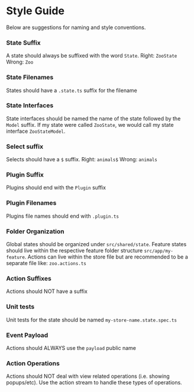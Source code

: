 # Style Guide
Below are suggestions for naming and style conventions.

### State Suffix
A state should always be suffixed with the word `State`. Right: `ZooState` Wrong: `Zoo`

### State Filenames
States should have a `.state.ts` suffix for the filename

### State Interfaces
State interfaces should be named the name of the state followed by the `Model` suffix. If my
state were called `ZooState`, we would call my state interface `ZooStateModel`.

### Select suffix
Selects should have a `$` suffix. Right: `animals$` Wrong: `animals`

### Plugin Suffix
Plugins should end with the `Plugin` suffix

### Plugin Filenames
Plugins file names should end with `.plugin.ts`

### Folder Organization
Global states should be organized under `src/shared/state`.
Feature states should live within the respective feature folder structure `src/app/my-feature`.
Actions can live within the store file but are recommended to be a separate file like: `zoo.actions.ts`

### Action Suffixes
Actions should NOT have a suffix

### Unit tests
Unit tests for the state should be named `my-store-name.state.spec.ts`

### Event Payload
Actions should ALWAYS use the `payload` public name

### Action Operations
Actions should NOT deal with view related operations (i.e. showing popups/etc). Use the action
stream to handle these types of operations.


